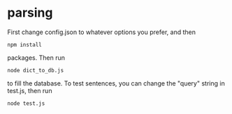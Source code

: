 parsing
=====

First change config.json to whatever options you prefer, and then

	npm install

packages. Then run 

	node dict_to_db.js

to fill the database.
To test sentences, you can change the "query" string in test.js, then run 

	node test.js

